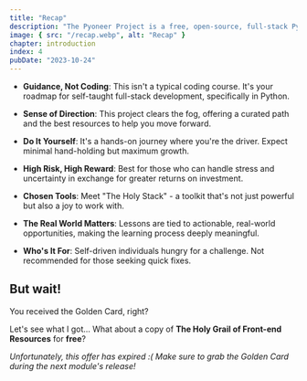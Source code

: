 ```yaml
---
title: "Recap"
description: "The Pyoneer Project is a free, open-source, full-stack Python learning path. It's the source that any ambitious self-taught developer attempting full-stack engineering with Python would benefit from."
image: { src: "/recap.webp", alt: "Recap" }
chapter: introduction
index: 4
pubDate: "2023-10-24"
---
```


- **Guidance, Not Coding**: This isn't a typical coding course. It's your roadmap for self-taught full-stack development, specifically in Python.
- **Sense of Direction**: This project clears the fog, offering a curated path and the best resources to help you move forward.

- **Do It Yourself**: It's a hands-on journey where you're the driver. Expect minimal hand-holding but maximum growth.

- **High Risk, High Reward**: Best for those who can handle stress and uncertainty in exchange for greater returns on investment.

- **Chosen Tools**: Meet "The Holy Stack" - a toolkit that's not just powerful but also a joy to work with.

- **The Real World Matters**: Lessons are tied to actionable, real-world opportunities, making the learning process deeply meaningful.

- **Who's It For**: Self-driven individuals hungry for a challenge. Not recommended for those seeking quick fixes.

## But wait!

You received the Golden Card, right?

Let's see what I got... What about a copy of **The Holy Grail of Front-end Resources** for **free**?

_Unfortunately, this offer has expired :( Make sure to grab the Golden Card during the next module's release!_
